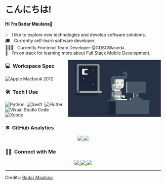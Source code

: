 # こんにちは! 
#### Hi I'm Badar Maulana👋
💡 &nbsp; I like to explore new technologies and develop software solutions.\
🎓 &nbsp; Currently self-learn software developer.\
👨🏼‍💻 &nbsp; Currently Frontend Team Developer @GDSCWaseda.\
🌱 &nbsp; I'm on track for learning more about Full Stack Mobile Development.

<img alt="Night Coding" src="https://raw.githubusercontent.com/AVS1508/AVS1508/master/assets/Night-Coding.gif" align="right"/>

### 💻 &nbsp;Workspace Spec
![Apple Macbook 2012](https://img.shields.io/badge/Apple-MacBook_Pro_2012-05122A?style=flat&logo=apple&logoColor=88E0EF)&nbsp;

### 🛠 &nbsp;Tech I Use
![Python](https://img.shields.io/badge/-Python-05122A?style=flat&logo=python)&nbsp;
![Swift](https://img.shields.io/badge/Swift-05122A?flat&logo=swift&logoColor=D06224)&nbsp;
![Flutter](https://img.shields.io/badge/Flutter-05122A?style=flat&logo=flutter&logoColor=94B3FD)&nbsp;
![Visual Studio Code](https://img.shields.io/badge/-Visual%20Studio%20Code-05122A?style=flat&logo=visual-studio-code&logoColor=007ACC)&nbsp;
![Xcode](https://img.shields.io/badge/xcode-05122A?style=flat&logo=xcode&logoColor=94B3FD)&nbsp;


### ⚙️ &nbsp;GitHub Analytics
<p align="center">
<a href="https://github.com/badadarr">
  <img height="180em" src="https://github-readme-stats.vercel.app/api?username=badadarr&show_icons=true&theme=algolia&include_all_commits=true&count_private=true" /> 
  <img height="180em" src="https://github-readme-stats-eight-theta.vercel.app/api/top-langs/?username=badadarr&layout=compact&langs_count=8&theme=algolia" />
 </a>
 </p>

### 🤝🏻 &nbsp;Connect with Me
<p align="center">
<a href="https://linkedin.com/in/badadarrs">
  <img src="https://img.shields.io/badge/-Linkedin-0077B5?style=flat&logo=Linkedin&logoColor=white"/>
<a href="https://www.instagram.com/ai.badare">
  <img src="https://img.shields.io/badge/-Instagram-E4405F?style=flat&logo=Instagram&logoColor=white"/>
<a href="https://www.twitter.com/bididaw">
  <img src="https://img.shields.io/badge/-Twitter-1DA1F2?style=fflat&logo=twitter&logoColor=white"/>
  </a>
  </p>
  
-----
Credits: [Badar Maulana](https://github.com/badadarr)




